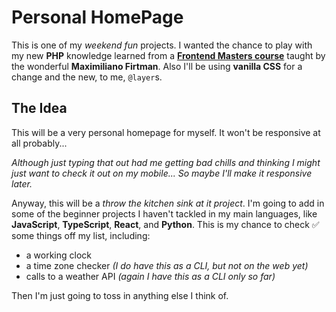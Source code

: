 # Personal HomePage

This is one of my *weekend fun* projects.  I wanted the chance to play with my new **PHP** knowledge learned from a **[Frontend Masters course](https://frontendmasters.com/courses/php/)** taught by the wonderful **Maximiliano Firtman**.  Also I'll be using **vanilla CSS** for a change and the new, to me, `@layer`s.

## The Idea
This will be a very personal homepage for myself. It won't be responsive at all probably...

*Although just typing that out had me getting bad chills and thinking I might just want to check it out on my mobile... So maybe I'll make it responsive later.*

Anyway, this will be a *throw the kitchen sink at it project*.  I'm going to add in some of the beginner projects I haven't tackled in my main languages, like **JavaScript**, **TypeScript**, **React**, and **Python**.  This is my chance to check ✅ some things off my list, including:
- a working clock
- a time zone checker *(I do have this as a CLI, but not on the web yet)*
- calls to a weather API *(again I have this as a CLI only so far)*

Then I'm just going to toss in anything else I think of.